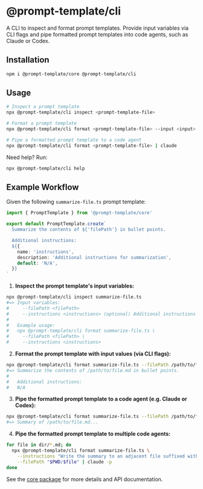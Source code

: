 # @prompt-template/cli

A CLI to inspect and format prompt templates. Provide input variables via CLI flags and pipe formatted prompt templates into code agents, such as Claude or Codex.

## Installation

```sh
npm i @prompt-template/core @prompt-template/cli
```

## Usage

```sh
# Inspect a prompt template
npx @prompt-template/cli inspect <prompt-template-file>

# Format a prompt template
npx @prompt-template/cli format <prompt-template-file> --input <input>

# Pipe a formatted prompt template to a code agent
npx @prompt-template/cli format <prompt-template-file> | claude
```

Need help? Run:

```sh
npx @prompt-template/cli help
```

## Example Workflow

Given the following `summarize-file.ts` prompt template:

```ts
import { PromptTemplate } from '@prompt-template/core'

export default PromptTemplate.create`
  Summarize the contents of ${'filePath'} in bullet points.

  Additional instructions:
  ${{
    name: 'instructions',
    description: 'Additional instructions for summarization',
    default: 'N/A',
  }}
`
```

1. **Inspect the prompt template's input variables:**

```sh
npx @prompt-template/cli inspect summarize-file.ts
#=> Input variables:
#     --filePath <filePath>
#     --instructions <instructions> (optional) Additional instructions for summarization
#
#   Example usage:
#   npx @prompt-template/cli format summarize-file.ts \
#     --filePath <filePath> \
#     --instructions <instructions>
```

2. **Format the prompt template with input values (via CLI flags):**

```sh
npx @prompt-template/cli format summarize-file.ts --filePath /path/to/file.md
#=> Summarize the contents of /path/to/file.md in bullet points.
#
#   Additional instructions:
#   N/A
```

3. **Pipe the formatted prompt template to a code agent (e.g. Claude or Codex):**

```sh
npx @prompt-template/cli format summarize-file.ts --filePath /path/to/file.md | claude
#=> Summary of /path/to/file.md...
```

4. **Pipe the formatted prompt template to multiple code agents:**

```sh
for file in dir/*.md; do
  npx @prompt-template/cli format summarize-file.ts \
    --instructions "Write the summary to an adjacent file suffixed with -summary.md" \
    --filePath "$PWD/$file" | claude -p
done
```

See the [core package](https://github.com/prompt-template/prompt-template/tree/main/packages/core) for more details and API documentation.
